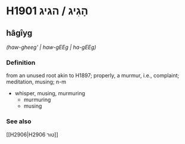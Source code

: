 # H1901 הָגִיג / הגיג

## hâgîyg

_(haw-gheeg' | haw-ɡEEɡ | ha-ɡEEɡ)_

### Definition

from an unused root akin to H1897; properly, a murmur, i.e., complaint; meditation, musing; n-m

- whisper, musing, murmuring
  - murmuring
  - musing

### See also

[[H2906|H2906 טור]]
